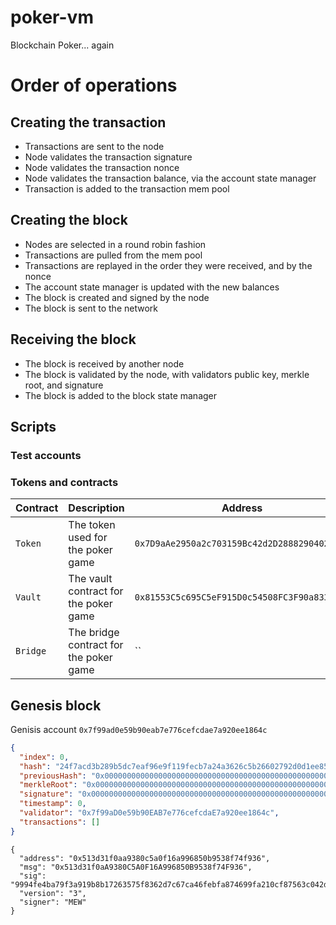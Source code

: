 # poker-vm

Blockchain Poker... again

# Order of operations

## Creating the transaction

- Transactions are sent to the node
- Node validates the transaction signature
- Node validates the transaction nonce
- Node validates the transaction balance, via the account state manager
- Transaction is added to the transaction mem pool

## Creating the block

- Nodes are selected in a round robin fashion
- Transactions are pulled from the mem pool
- Transactions are replayed in the order they were received, and by the nonce
- The account state manager is updated with the new balances
- The block is created and signed by the node
- The block is sent to the network

## Receiving the block

- The block is received by another node
- The block is validated by the node, with validators public key, merkle root, and signature
- The block is added to the block state manager

## Scripts

### Test accounts

### Tokens and contracts

| Contract | Description                            | Address                                      | Network   |
| -------- | -------------------------------------- | -------------------------------------------- | --------- |
| `Token`  | The token used for the poker game      | `0x7D9aAe2950a2c703159Bc42d2D28882904029130` | `sepolia` |
| `Vault`  | The vault contract for the poker game  | `0x81553C5c695C5eF915D0c54508FC3F90a8330796` | `sepolia` |
| `Bridge` | The bridge contract for the poker game | ``                                           | `sepolia` |

## Genesis block

Genisis account `0x7f99ad0e59b90eab7e776cefcdae7a920ee1864c`

```json
{
  "index": 0,
  "hash": "24f7acd3b289b5dc7eaf96e9f119fecb7a24a3626c5b26602792d0d1ee8571b7",
  "previousHash": "0x0000000000000000000000000000000000000000000000000000000000000000",
  "merkleRoot": "0x0000000000000000000000000000000000000000000000000000000000000000",
  "signature": "0x0000000000000000000000000000000000000000000000000000000000000000",
  "timestamp": 0,
  "validator": "0x7f99aD0e59b90EAB7e776cefcdaE7a920ee1864c",
  "transactions": []
}
```

```text
{
  "address": "0x513d31f0aa9380c5a0f16a996850b9538f74f936",
  "msg": "0x513d31f0aA9380C5A0F16A996850B9538f74F936",
  "sig": "9994fe4ba79f3a919b8b17263575f8362d7c67ca46febfa874699fa210cf87563c042de9b07bdc33c80727eb73e93394c6064c7989ebeb0aca79f4c5276cfd8e1c",
  "version": "3",
  "signer": "MEW"
}
````
